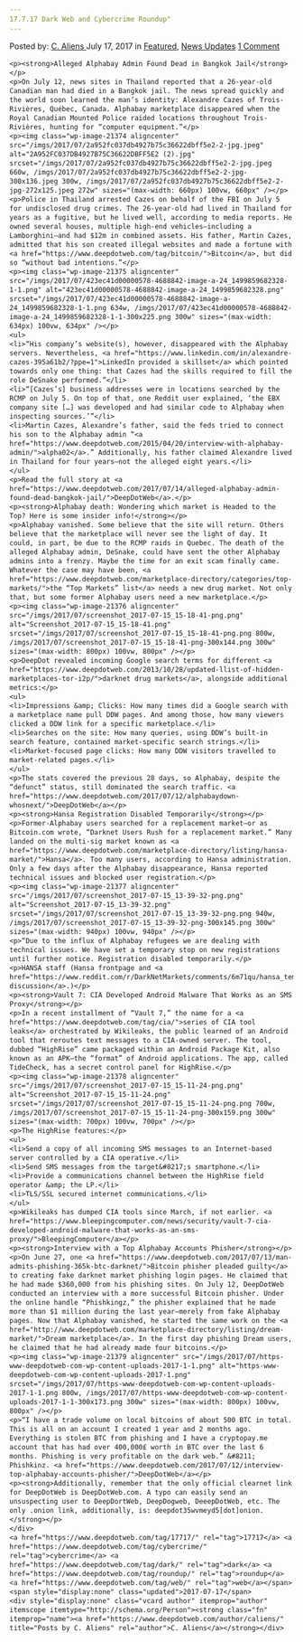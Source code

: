 ```yaml
---
17.7.17 Dark Web and Cybercrime Roundup"
---
```

<article class="post-listing post-21373 post type-post status-publish format-standard has-post-thumbnail hentry  tag-5711 tag-cybercrime tag-dark tag-roundup tag-web">
    <div class="post-inner">
        <span>Posted by: <a href="https://www.deepdotweb.com/author/caliens/" title="">C. Aliens </a></span>
    <span>July 17, 2017</span>
    <span>in <a href="https://www.deepdotweb.com/category/deepdot-news/" rel="category tag">Featured</a>, <a href="https://www.deepdotweb.com/category/news-updates/" rel="category tag">News Updates</a></span>
    <span><a href="https://www.deepdotweb.com/2017/07/17/17-7-17-dark-web-cybercrime-roundup/#comments">1 Comment</a></span>
    </p>
    <div class="clear"></div>
    
    <p><strong>Alleged Alphabay Admin Found Dead in Bangkok Jail</strong></p>
    <p>On July 12, news sites in Thailand reported that a 26-year-old Canadian man had died in a Bangkok jail. The news spread quickly and the world soon learned the man’s identity: Alexandre Cazes of Trois-Rivières, Québec, Canada. Alphabay marketplace disappeared when the Royal Canadian Mounted Police raided locations throughout Trois-Rivières, hunting for “computer equipment.”</p>
    <p><img class="wp-image-21374 aligncenter" src="/imgs/2017/07/2a952fc037db4927b75c36622dbff5e2-2-jpg.jpeg" alt="2A952FC037DB4927B75C36622DBFF5E2 (2).jpg" srcset="/imgs/2017/07/2a952fc037db4927b75c36622dbff5e2-2-jpg.jpeg 660w, /imgs/2017/07/2a952fc037db4927b75c36622dbff5e2-2-jpg-300x136.jpeg 300w, /imgs/2017/07/2a952fc037db4927b75c36622dbff5e2-2-jpg-272x125.jpeg 272w" sizes="(max-width: 660px) 100vw, 660px" /></p>
    <p>Police in Thailand arrested Cazes on behalf of the FBI on July 5 for undisclosed drug crimes. The 26-year-old had lived in Thailand for years as a fugitive, but he lived well, according to media reports. He owned several houses, multiple high-end vehicles—including a Lamborghini—and had $12m in combined assets. His father, Martin Cazes, admitted that his son created illegal websites and made a fortune with <a href="https://www.deepdotweb.com/tag/bitcoin/">Bitcoin</a>, but did so “without bad intentions.”</p>
    <p><img class="wp-image-21375 aligncenter" src="/imgs/2017/07/423ec41d00000578-4688842-image-a-24_1499859682328-1-1.png" alt="423ec41d00000578-4688842-image-a-24_1499859682328.png" srcset="/imgs/2017/07/423ec41d00000578-4688842-image-a-24_1499859682328-1-1.png 634w, /imgs/2017/07/423ec41d00000578-4688842-image-a-24_1499859682328-1-1-300x225.png 300w" sizes="(max-width: 634px) 100vw, 634px" /></p>
    <ul>
    <li>“His company’s website(s), however, disappeared with the Alphabay servers. Nevertheless, <a href="https://www.linkedin.com/in/alexandre-cazes-395a61b2/?ppe=1">LinkedIn provided a skillset</a> which pointed towards only one thing: that Cazes had the skills required to fill the role DeSnake performed.”</li>
    <li>“[Cazes’s] business addresses were in locations searched by the RCMP on July 5. On top of that, one Reddit user explained, ‘the EBX company site […] was developed and had similar code to Alphabay when inspecting sources.’”</li>
    <li>Martin Cazes, Alexandre’s father, said the feds tried to connect his son to the Alphabay admin “<a href="https://www.deepdotweb.com/2015/04/20/interview-with-alphabay-admin/">alpha02</a>.” Additionally, his father claimed Alexandre lived in Thailand for four years—not the alleged eight years.</li>
    </ul>
    <p>Read the full story at <a href="https://www.deepdotweb.com/2017/07/14/alleged-alphabay-admin-found-dead-bangkok-jail/">DeepDotWeb</a>.</p>
    <p><strong>Alphabay death: Wondering which market is Headed to the Top? Here is some insider info!</strong></p>
    <p>Alphabay vanished. Some believe that the site will return. Others believe that the marketplace will never see the light of day. It could, in part, be due to the RCMP raids in Quebec. The death of the alleged Alphabay admin, DeSnake, could have sent the other Alphabay admins into a frenzy. Maybe the time for an exit scam finally came. Whatever the case may have been, <a href="https://www.deepdotweb.com/marketplace-directory/categories/top-markets/">the “Top Markets” list</a> needs a new drug market. Not only that, but some former Alphabay users need a new marketplace.</p>
    <p><img class="wp-image-21376 aligncenter" src="/imgs/2017/07/screenshot_2017-07-15_15-18-41-png.png" alt="Screenshot_2017-07-15_15-18-41.png" srcset="/imgs/2017/07/screenshot_2017-07-15_15-18-41-png.png 800w, /imgs/2017/07/screenshot_2017-07-15_15-18-41-png-300x144.png 300w" sizes="(max-width: 800px) 100vw, 800px" /></p>
    <p>DeepDot revealed incoming Google search terms for different <a href="https://www.deepdotweb.com/2013/10/28/updated-llist-of-hidden-marketplaces-tor-i2p/">darknet drug markets</a>, alongside additional metrics:</p>
    <ul>
    <li>Impressions &amp; Clicks: How many times did a Google search with a marketplace name pull DDW pages. And among those, how many viewers clicked a DDW link for a specific marketplace.</li>
    <li>Searches on the site: How many queries, using DDW’s built-in search feature, contained market-specific search strings.</li>
    <li>Market-focused page clicks: How many DDW visitors travelled to market-related pages.</li>
    </ul>
    <p>The stats covered the previous 28 days, so Alphabay, despite the “defunct” status, still dominated the search traffic. <a href="https://www.deepdotweb.com/2017/07/12/alphabaydown-whosnext/">DeepDotWeb</a></p>
    <p><strong>Hansa Registration Disabled Temporarily</strong></p>
    <p>Former-Alphabay users searched for a replacement market—or as Bitcoin.com wrote, “Darknet Users Rush for a replacement market.” Many landed on the multi-sig market known as <a href="https://www.deepdotweb.com/marketplace-directory/listing/hansa-market/">Hansa</a>. Too many users, according to Hansa administration. Only a few days after the Alphabay disappearance, Hansa reported technical issues and blocked user registration.</p>
    <p><img class="wp-image-21377 aligncenter" src="/imgs/2017/07/screenshot_2017-07-15_13-39-32-png.png" alt="Screenshot_2017-07-15_13-39-32.png" srcset="/imgs/2017/07/screenshot_2017-07-15_13-39-32-png.png 940w, /imgs/2017/07/screenshot_2017-07-15_13-39-32-png-300x145.png 300w" sizes="(max-width: 940px) 100vw, 940px" /></p>
    <p>“Due to the influx of Alphabay refugees we are dealing with technical issues. We have set a temporary stop on new registrations until further notice. Registration disabled temporarily.</p>
    <p>HANSA staff (Hansa frontpage and <a href="https://www.reddit.com/r/DarkNetMarkets/comments/6m71qu/hansa_temporarily_suspending_registrations/">Reddit discussion</a>.)</p>
    <p><strong>Vault 7: CIA Developed Android Malware That Works as an SMS Proxy</strong></p>
    <p>In a recent installment of “Vault 7,” the name for a <a href="https://www.deepdotweb.com/tag/cia/">series of CIA tool leaks</a> orchestrated by Wikileaks, the public learned of an Android tool that reroutes text messages to a CIA-owned server. The tool, dubbed “HighRise” came packaged within an Android Package Kit, also known as an APK—the “format” of Android applications. The app, called TideCheck, has a secret control panel for HighRise.</p>
    <p><img class="wp-image-21378 aligncenter" src="/imgs/2017/07/screenshot_2017-07-15_15-11-24-png.png" alt="Screenshot_2017-07-15_15-11-24.png" srcset="/imgs/2017/07/screenshot_2017-07-15_15-11-24-png.png 700w, /imgs/2017/07/screenshot_2017-07-15_15-11-24-png-300x159.png 300w" sizes="(max-width: 700px) 100vw, 700px" /></p>
    <p>The HighRise features:</p>
    <ul>
    <li>Send a copy of all incoming SMS messages to an Internet-based server controlled by a CIA operative.</li>
    <li>Send SMS messages from the target&#8217;s smartphone.</li>
    <li>Provide a communications channel between the HighRise field operator &amp; the LP.</li>
    <li>TLS/SSL secured internet communications.</li>
    </ul>
    <p>Wikileaks has dumped CIA tools since March, if not earlier. <a href="https://www.bleepingcomputer.com/news/security/vault-7-cia-developed-android-malware-that-works-as-an-sms-proxy/">BleepingComputer</a></p>
    <p><strong>Interview with a Top Alphabay Accounts Phisher</strong></p>
    <p>On June 27, one <a href="https://www.deepdotweb.com/2017/07/13/man-admits-phishing-365k-btc-darknet/">Bitcoin phisher pleaded guilty</a> to creating fake darknet market phishing login pages. He claimed that he had made $360,000 from his phishing sites. On July 12, DeepDotWeb conducted an interview with a more successful Bitcoin phisher. Under the online handle “Phishkingz,” the phisher explained that he made more than $1 million during the last year—merely from fake Alphabay pages. Now that Alphabay vanished, he started the same work on the <a href="http://www.deepdotweb.com/marketplace-directory/listing/dream-market/">Dream marketplace</a>. In the first day phishing Dream users, he claimed that he had already made four bitcoins.</p>
    <p><img class="wp-image-21379 aligncenter" src="/imgs/2017/07/https-www-deepdotweb-com-wp-content-uploads-2017-1-1.png" alt="https-www-deepdotweb-com-wp-content-uploads-2017-1.png" srcset="/imgs/2017/07/https-www-deepdotweb-com-wp-content-uploads-2017-1-1.png 800w, /imgs/2017/07/https-www-deepdotweb-com-wp-content-uploads-2017-1-1-300x173.png 300w" sizes="(max-width: 800px) 100vw, 800px" /></p>
    <p>“I have a trade volume on local bitcoins of about 500 BTC in total. This is all on an account I created 1 year and 2 months ago. Everything is stolen BTC from phishing and I have a cryptopay.me account that has had over 400,000£ worth in BTC over the last 6 months. Phishing is very profitable on the dark web.” &#8211; Phishkinz. <a href="https://www.deepdotweb.com/2017/07/12/interview-top-alphabay-accounts-phisher/">DeepDotWeb</a></p>
    <p><strong>Additionally, remember that the only official clearnet link for DeepDotWeb is DeepDotWeb.com. A typo can easily send an unsuspecting user to DeepDortWeb, DeepDogweb, DeeepDotWeb, etc. The only .onion link, additionally, is: deepdot35wvmeyd5[dot]onion.</strong></p>
    </div>
    <a href="https://www.deepdotweb.com/tag/17717/" rel="tag">17717</a> <a href="https://www.deepdotweb.com/tag/cybercrime/" rel="tag">cybercrime</a> <a href="https://www.deepdotweb.com/tag/dark/" rel="tag">dark</a> <a href="https://www.deepdotweb.com/tag/roundup/" rel="tag">roundup</a> <a href="https://www.deepdotweb.com/tag/web/" rel="tag">web</a></span> <span style="display:none" class="updated">2017-07-17</span>
    <div style="display:none" class="vcard author" itemprop="author" itemscope itemtype="http://schema.org/Person"><strong class="fn" itemprop="name"><a href="https://www.deepdotweb.com/author/caliens/" title="Posts by C. Aliens" rel="author">C. Aliens</a></strong></div>
    
